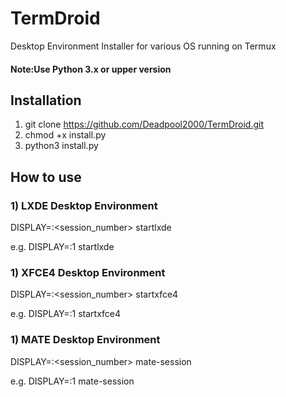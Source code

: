 # TermDroid
Desktop Environment Installer for various OS running on Termux

#### Note:Use Python 3.x or upper version

## Installation
1) git clone https://github.com/Deadpool2000/TermDroid.git
2) chmod +x install.py
3) python3 install.py

## How to use
### 1) LXDE Desktop Environment 
DISPLAY=:<session_number> startlxde

e.g. DISPLAY=:1 startlxde

### 1) XFCE4 Desktop Environment 
DISPLAY=:<session_number> startxfce4

e.g. DISPLAY=:1 startxfce4

### 1) MATE Desktop Environment 
DISPLAY=:<session_number> mate-session

e.g. DISPLAY=:1 mate-session
